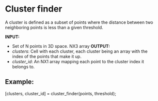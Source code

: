 # Cluster finder
A cluster is defined as a subset of points where the distance between two neighboring points is less than a given threshold.

**INPUT:** 
- Set of N points in 3D space. NX3 array
**OUTPUT:**
- *clusters*: Cell with each cluster, each cluster being an array with the index of the points that make it up.
- *cluster_id*: An NX1 array mapping each point to the cluster index it belongs to.

## Example:
[clusters, cluster_id] = cluster_finder(points, threshold);
